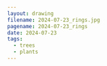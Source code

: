 ```yaml
---
layout: drawing
filename: 2024-07-23_rings.jpg
pagename: 2024-07-23_rings
date: 2024-07-23
tags:
  - trees
  - plants
---
```

